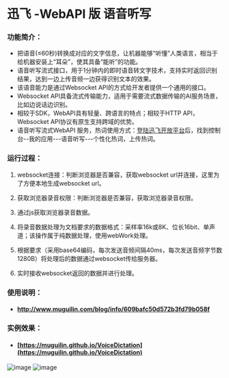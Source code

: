 # 迅飞 -WebAPI 版 语音听写

### 功能简介：

- 把语音(≤60秒)转换成对应的文字信息，让机器能够“听懂”人类语言，相当于给机器安装上“耳朵”，使其具备“能听”的功能。
- 语音听写流式接口，用于1分钟内的即时语音转文字技术，支持实时返回识别结果，达到一边上传音频一边获得识别文本的效果。
- 该语音能力是通过Websocket API的方式给开发者提供一个通用的接口。
- Websocket API具备流式传输能力，适用于需要流式数据传输的AI服务场景，比如边说话边识别。
- 相较于SDK，WebAPI具有轻量、跨语言的特点；相较于HTTP API，Websocket API协议有原生支持跨域的优势。
- 语音听写流式WebAPI 服务，热词使用方式：<a target="_blank" href="https://www.xfyun.cn" >登陆迅飞开放平台</a>后，找到控制台--我的应用---语音听写---个性化热词，上传热词。



### 运行过程：

1. websocket连接：判断浏览器是否兼容，获取websocket url并连接，这里为了方便本地生成websocket url。

2. 获取浏览器录音权限：判断浏览器是否兼容，获取浏览器录音权限。

3. 通过js获取浏览器录音数据。

4. 将录音数据处理为文档要求的数据格式：采样率16k或8K、位长16bit、单声道；该操作属于纯数据处理，使用webWork处理。

5. 根据要求（采用base64编码，每次发送音频间隔40ms，每次发送音频字节数1280B）将处理后的数据通过websocket传给服务器。

6. 实时接收websocket返回的数据并进行处理。

   

### 使用说明：

- #### <a target="_blank" href="http://www.muguilin.com/blog/info/609bafc50d572b3fd79b058f" >http://www.muguilin.com/blog/info/609bafc50d572b3fd79b058f</a>



### 实例效果：

- #### [https://muguilin.github.io/VoiceDictation](https://muguilin.github.io/VoiceDictation)



![image](https://raw.githubusercontent.com/MuGuiLin/VoiceDictation/master/img/test.png)
![image](https://raw.githubusercontent.com/MuGuiLin/VoiceDictation/master/img/test.gif)



